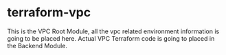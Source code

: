 # terraform-vpc

This is the VPC Root Module, all the vpc related environment information is going to be placed here.
Actual VPC Terraform code is going to placed in the Backend Module.

